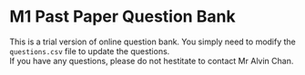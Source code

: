 # M1 Past Paper Question Bank #  
This is a trial version of online question bank. You simply need to modify the `questions.csv` file to update the questions.  
If you have any questions, please do not hestitate to contact Mr Alvin Chan. 
